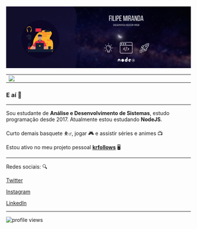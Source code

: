 ![banner](https://github.com/fm1randa/fm1randa/blob/main/bannerv2.png)
<table align="center">
<td>
    <img width="495px" align="left" src="https://github-readme-stats.vercel.app/api?username=fm1randa&theme=dark&show_icons=true&hide=prs&icon_color=fea625"/>  
</td>

<td>
   <img width="400px" align="left" src="https://github-readme-stats.vercel.app/api/top-langs/?username=fm1randa&hide=html&layout=compact&theme=dark" />
</td>
</table>

### E aí 👋
---
Sou estudante de **Análise e Desenvolvimento de Sistemas**, estudo programação desde 2017. Atualmente estou estudando **NodeJS**.

Curto demais basquete :basketball_man:, jogar :video_game: e assistir séries e animes :tv:

Estou ativo no meu projeto pessoal **[krfollows](https://github.com/fm1randa/krfollows)** :desktop_computer:

---

Redes sociais: :mag:  

[Twitter](https://twitter.com/k1ra_exe)   

[Instagram](https://instagram.com/k1ra.jpg)

[LinkedIn](https://www.linkedin.com/in/fm1randa)

---  

![profile views](https://komarev.com/ghpvc/?username=fm1randa&color=green)

<!--
**fm1randa/fm1randa** is a ✨ _special_ ✨ repository because its `README.md` (this file) appears on your GitHub profile.

Here are some ideas to get you started:

- 🔭 I’m currently working on ...
- 🌱 I’m currently learning ...
- 👯 I’m looking to collaborate on ...
- 🤔 I’m looking for help with ...
- 💬 Ask me about ...
- 📫 How to reach me: ...
- 😄 Pronouns: ...
- ⚡ Fun fact: ...
-->
